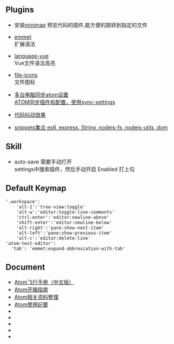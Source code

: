 ## Plugins
- 安装[minimap](https://atom.io/packages/minimap) 预览代码的插件,能方便的跳转到指定的文件

- [emmet](https://atom.io/packages/emmet)  
扩展语法

- [language-vue](https://atom.io/packages/language-vue)  
Vue文件语法高亮

- [file-icons](https://atom.io/packages/file-icons)  
文件图标

- [多台电脑同步atom设置](https://atom.io/packages/sync-settings)  
[ATOM同步插件和配置，使用sync-settings](https://www.jianshu.com/p/bd006b349d03)

- [代码抖动效果](https://github.com/JoelBesada/activate-power-mode)

- [snippets集合 es6, express, String, nodejs-fs, nodejs-utils, dom](https://atom.io/packages/best-js-snippets)


## Skill
- auto-save 需要手动打开   
settings中搜索插件，然后手动开启 Enabled 打上勾

## Default Keymap

    '.workspace':
        'alt-1':'tree-view:toggle'
        'alt-w':'editor:toggle-line-comments'
        'ctrl-enter':'editor:newline-above'
        'shift-enter':'editor:newline-below'
        'alt-right':'pane:show-next-item'
        'alt-left':'pane:show-previous-item'
        'alt-c':'editor:delete-line'
    'atom-text-editor':
      'tab': 'emmet:expand-abbreviation-with-tab'
      
## Document

- [Atom飞行手册（中文版）](https://wizardforcel.gitbooks.io/atom-flight-manual-zh-cn/content/)      
- [Atom开箱指南](https://www.jianshu.com/p/508d540ca9c3)
- [Atom相关资料整理](https://www.cnblogs.com/whycxb/p/7685857.html)
- [Atom使用纪要](https://github.com/nieweidong/learn-atom)
- []()
- []()
- []()
- []()
- []()